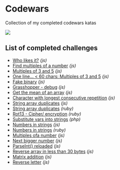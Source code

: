 # Codewars
Collection of my completed codewars katas

<img align="center" src="https://www.codewars.com/users/ajsaule/badges/large" /> 

## List of completed challenges

* [Who likes it?](whoLikesIt%3F.js) *(js)*
* [Find multiples of a number](multiplesOfInt.js) *(js)*
* [Multiples of 3 and 5](mutlipleOf3Or5.js) *(js)*
* [One line... < 60 chars: Multiples of 3 and 5](\<60charMultiple3and5.js) *(js)*
* [Fake binary](fakeBinary.js) *(js)*
* [Grasshopper - debug](grasshopperDebug.js) *(js)*
* [Get the mean of an array](getTheMeanOfArray.js) *(js)*
* [Character with longest consecutive repetition](consecutiveChar_v3_working.js) *(js)*
* [String array duplicates](srtingArrayDuplicates.js) *(js)*
* [String array duplicates](string_array_duplicates.rb) *(ruby)*
* [Rot13 - Cipher/ encryption](rot13.rb) *(ruby)*
* [Substitute vars into strings](substitute_var_into_strings.php) *(php)*
* [Numbers in strings](numbersInStrings.js) *(js)*
* [Numbers in strings](numbers_in_strings.rb) *(ruby)*
* [Multiples ofa number](multiplesOfaNumber.js) *(js)*
* [Next bigger number](nextBiggerNumber.js) *(js)*
* [ParseInt() reloaded](parseIntReloaded.js) *(js)*
* [Reverse array in less than 30 bytes](reverseArrayIn<30bytes.js) *(js)*
* [Matrix addition](matrixAddition.js) *(js)*
* [Reverse letter](reverseLetter.js) *(js)*
